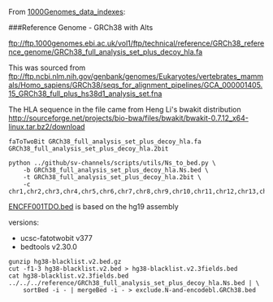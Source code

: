 From [1000Genomes_data_indexes](https://github.com/igsr/1000Genomes_data_indexes/blob/master/data_collections/1000_genomes_project/README.1000genomes.GRCh38DH.alignment):

###Reference Genome - GRCh38 with Alts

ftp://ftp.1000genomes.ebi.ac.uk/vol1/ftp/technical/reference/GRCh38_reference_genome/GRCh38_full_analysis_set_plus_decoy_hla.fa

This was sourced from  
ftp://ftp.ncbi.nlm.nih.gov/genbank/genomes/Eukaryotes/vertebrates_mammals/Homo_sapiens/GRCh38/seqs_for_alignment_pipelines/GCA_000001405.15_GRCh38_full_plus_hs38d1_analysis_set.fna

The HLA sequence in the file came from Heng Li's bwakit distribution  
http://sourceforge.net/projects/bio-bwa/files/bwakit/bwakit-0.7.12_x64-linux.tar.bz2/download

```commandline
faToTwoBit GRCh38_full_analysis_set_plus_decoy_hla.fa GRCh38_full_analysis_set_plus_decoy_hla.2bit
```

```commandline
python ../github/sv-channels/scripts/utils/Ns_to_bed.py \
    -b GRCh38_full_analysis_set_plus_decoy_hla.Ns.bed \
    -t GRCh38_full_analysis_set_plus_decoy_hla.2bit \
    -c chr1,chr2,chr3,chr4,chr5,chr6,chr7,chr8,chr9,chr10,chr11,chr12,chr13,chr14,chr15,chr16,chr17,chr18,chr19,chr20,chr21,chr22,chrX,chrY
```

[ENCFF001TDO.bed](https://www.encodeproject.org/files/ENCFF001TDO/) is based on the hg19 assembly

versions:
- ucsc-fatotwobit v377
- bedtools v2.30.0

```commandline
gunzip hg38-blacklist.v2.bed.gz
cut -f1-3 hg38-blacklist.v2.bed > hg38-blacklist.v2.3fields.bed
cat hg38-blacklist.v2.3fields.bed ../../../reference/GRCh38_full_analysis_set_plus_decoy_hla.Ns.bed | \
    sortBed -i - | mergeBed -i - > exclude.N-and-encodebl.GRCh38.bed
```

